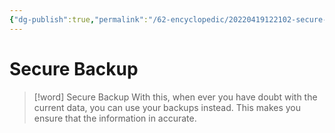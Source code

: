 ```yaml
---
{"dg-publish":true,"permalink":"/62-encyclopedic/20220419122102-secure-backup/","dgHomeLink":true,"dgPassFrontmatter":false}
---
```



# Secure Backup

> [!word] Secure Backup
> With this, when ever you have doubt with the current data, you can use your backups instead. This makes you ensure that the information in accurate.
